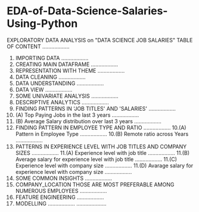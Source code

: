 # EDA-of-Data-Science-Salaries-Using-Python
EXPLORATORY DATA ANALYSIS on "DATA SCIENCE JOB SALARIES"
TABLE OF CONTENT
..................
1. IMPORTING DATA ..................
2. CREATING MAIN DATAFRAME ..................
3. REPRESENTATION WITH THEME ..................
4. DATA CLEANING ..................
5. DATA UNDERSTANDING ..................
6. DATA VIEW ..................
7. SOME UNIVARIATE ANALYSIS ..................
8. DESCRIPTIVE ANALYTICS ..................
9. FINDING PATTERNS IN 'JOB TITLES' AND 'SALARIES' ..................
9. (A) Top Paying Jobs in the last 3 years ..................
9. (B) Average Salary distribution over last 3 years ..................
10. FINDING PATTERN IN EMPLOYEE TYPE AND RATIO ..................
10.(A) Pattern in Employee Type ..................
10.(B) Remote ratio across Years ..................
11. PATTERNS IN EXPERIENCE LEVEL WITH JOB TITLES AND COMPANY SIZES ..................
11.(A) Experience level with job title ..................
11.(B) Average salary for experience level with job title ..................
11.(C) Experience level with company size ..................
11.(D) Avarage salary for experience level with company size ..................
12. SOME COMMON INSIGHTS ..................
13. COMPANY_LOCATION THOSE ARE MOST PREFERABLE AMONG NUMEROUS EMPLOYEES ..................
14. FEATURE ENGINEERING ..................
15. MODELLING ..................
....................
